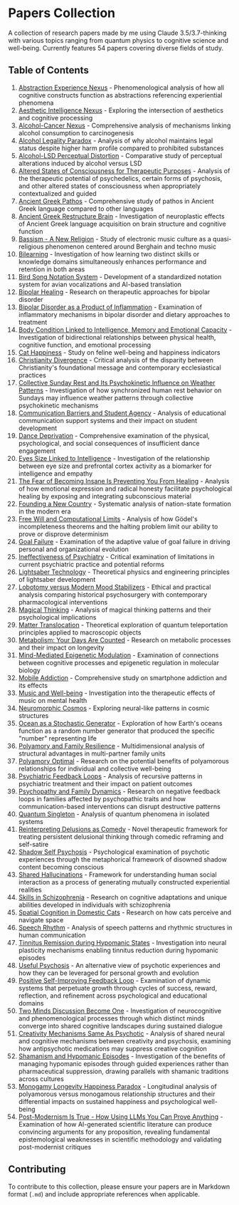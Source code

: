 # Papers Collection

A collection of research papers made by me using Claude 3.5/3.7-thinking with various topics ranging from quantum physics to cognitive science and well-being. Currently features 54 papers covering diverse fields of study.

## Table of Contents

1. [Abstraction Experience Nexus](abstraction_experience_nexus.md) - Phenomenological analysis of how all cognitive constructs function as abstractions referencing experiential phenomena
2. [Aesthetic Intelligence Nexus](aesthetic_intelligence_nexus.md) - Exploring the intersection of aesthetics and cognitive processing
3. [Alcohol-Cancer Nexus](alcohol_cancer_connection.md) - Comprehensive analysis of mechanisms linking alcohol consumption to carcinogenesis
4. [Alcohol Legality Paradox](alcohol_legality_paradox.md) - Analysis of why alcohol maintains legal status despite higher harm profile compared to prohibited substances
5. [Alcohol-LSD Perceptual Distortion](alcohol_lsd_perceptual_distortion.md) - Comparative study of perceptual alterations induced by alcohol versus LSD
6. [Altered States of Consciousness for Therapeutic Purposes](altered_states_therapeutic_potential.md) - Analysis of the therapeutic potential of psychedelics, certain forms of psychosis, and other altered states of consciousness when appropriately contextualized and guided
7. [Ancient Greek Pathos](ancient_greek_pathos.md) - Comprehensive study of pathos in Ancient Greek language compared to other languages
8. [Ancient Greek Restructure Brain](ancient_greek_restructure_brain.md) - Investigation of neuroplastic effects of Ancient Greek language acquisition on brain structure and cognitive function
9. [Bassism - A New Religion](bassism_new_religion.md) - Study of electronic music culture as a quasi-religious phenomenon centered around Berghain and techno music
10. [Bilearning](bilearning.md) - Investigation of how learning two distinct skills or knowledge domains simultaneously enhances performance and retention in both areas
11. [Bird Song Notation System](bird_song_notation_system.md) - Development of a standardized notation system for avian vocalizations and AI-based translation
12. [Bipolar Healing](bipolar_healing.md) - Research on therapeutic approaches for bipolar disorder
13. [Bipolar Disorder as a Product of Inflammation](bipolar_inflammation_diet.md) - Examination of inflammatory mechanisms in bipolar disorder and dietary approaches to treatment
14. [Body Condition Linked to Intelligence, Memory and Emotional Capacity](body_condition_intelligence_memory_emotion.md) - Investigation of bidirectional relationships between physical health, cognitive function, and emotional processing
15. [Cat Happiness](cat_happiness.md) - Study on feline well-being and happiness indicators
16. [Christianity Divergence](christianity_divergence.md) - Critical analysis of the disparity between Christianity's foundational message and contemporary ecclesiastical practices
17. [Collective Sunday Rest and Its Psychokinetic Influence on Weather Patterns](sunday_psychokinetic_weather.md) - Investigation of how synchronized human rest behavior on Sundays may influence weather patterns through collective psychokinetic mechanisms
18. [Communication Barriers and Student Agency](communication_barriers_education.md) - Analysis of educational communication support systems and their impact on student development
19. [Dance Deprivation](dance_deprivation.md) - Comprehensive examination of the physical, psychological, and social consequences of insufficient dance engagement
20. [Eyes Size Linked to Intelligence](eyes_size_intelligence_correlation.md) - Investigation of the relationship between eye size and prefrontal cortex activity as a biomarker for intelligence and empathy
21. [The Fear of Becoming Insane Is Preventing You From Healing](fear_insanity_healing.md) - Analysis of how emotional expression and radical honesty facilitate psychological healing by exposing and integrating subconscious material
22. [Founding a New Country](founding_new_country.md) - Systematic analysis of nation-state formation in the modern era
23. [Free Will and Computational Limits](free_will_computational_limits.md) - Analysis of how Gödel's incompleteness theorems and the halting problem limit our ability to prove or disprove determinism
24. [Goal Failure](goal_failure.md) - Examination of the adaptive value of goal failure in driving personal and organizational evolution
25. [Ineffectiveness of Psychiatry](ineffectiveness_psychiatry.md) - Critical examination of limitations in current psychiatric practice and potential reforms
26. [Lightsaber Technology](lightsaber_technology.md) - Theoretical physics and engineering principles of lightsaber development
27. [Lobotomy versus Modern Mood Stabilizers](lobotomy_vs_mood_stabilizers.md) - Ethical and practical analysis comparing historical psychosurgery with contemporary pharmacological interventions
28. [Magical Thinking](magical_thinking.md) - Analysis of magical thinking patterns and their psychological implications
29. [Matter Translocation](matter_translocation.md) - Theoretical exploration of quantum teleportation principles applied to macroscopic objects
30. [Metabolism: Your Days Are Counted](metabolism-your_days_are_counted.md) - Research on metabolic processes and their impact on longevity
31. [Mind-Mediated Epigenetic Modulation](mind_mediated_epigenetic.md) - Examination of connections between cognitive processes and epigenetic regulation in molecular biology
32. [Mobile Addiction](mobile_addiction.md) - Comprehensive study on smartphone addiction and its effects
33. [Music and Well-being](music_well_being.md) - Investigation into the therapeutic effects of music on mental health
34. [Neuromorphic Cosmos](neuromorphic_cosmos.md) - Exploring neural-like patterns in cosmic structures
35. [Ocean as a Stochastic Generator](ocean_stochastic_generator.md) - Exploration of how Earth's oceans function as a random number generator that produced the specific "number" representing life
36. [Polyamory and Family Resilience](polyamory_family_resilience.md) - Multidimensional analysis of structural advantages in multi-partner family units
37. [Polyamory Optimal](polyamory_optimal.md) - Research on the potential benefits of polyamorous relationships for individual and collective well-being
38. [Psychiatric Feedback Loops](psychiatric_feedback_loops.md) - Analysis of recursive patterns in psychiatric treatment and their impact on patient outcomes
39. [Psychopathy and Family Dynamics](psychopathy_family_dynamics.md) - Research on negative feedback loops in families affected by psychopathic traits and how communication-based interventions can disrupt destructive patterns
40. [Quantum Singleton](quantum_singleton.md) - Analysis of quantum phenomena in isolated systems
41. [Reinterpreting Delusions as Comedy](reinterpreting_delusions_comedy.md) - Novel therapeutic framework for treating persistent delusional thinking through comedic reframing and self-satire
42. [Shadow Self Psychosis](shadow_self_psychosis.md) - Psychological examination of psychotic experiences through the metaphorical framework of disowned shadow content becoming conscious
43. [Shared Hallucinations](shared_hallucinations.md) - Framework for understanding human social interaction as a process of generating mutually constructed experiential realities
44. [Skills in Schizophrenia](skills_schizophrenia.md) - Research on cognitive adaptations and unique abilities developed in individuals with schizophrenia
45. [Spatial Cognition in Domestic Cats](spatial_cognition-domestic_cats.md) - Research on how cats perceive and navigate space
46. [Speech Rhythm](speech_rhythm.md) - Analysis of speech patterns and rhythmic structures in human communication
47. [Tinnitus Remission during Hypomanic States](tinnitus_remission_in_hypomania.md) - Investigation into neural plasticity mechanisms enabling tinnitus reduction during hypomanic episodes
48. [Useful Psychosis](useful_psychosis.md) - An alternative view of psychotic experiences and how they can be leveraged for personal growth and evolution
49. [Positive Self-Improving Feedback Loop](positive_self_improving_feedback_loop.md) - Examination of dynamic systems that perpetuate growth through cycles of success, reward, reflection, and refinement across psychological and educational domains
50. [Two Minds Discussion Become One](two_minds_discussion_become_one.md) - Investigation of neurocognitive and phenomenological processes through which distinct minds converge into shared cognitive landscapes during sustained dialogue
51. [Creativity Mechanisms Same As Psychotic](creativity_mechanisms_psychotic.md) - Analysis of shared neural and cognitive mechanisms between creativity and psychosis, examining how antipsychotic medications may suppress creative cognition
52. [Shamanism and Hypomanic Episodes](shamanism_hypomanic_guidance.md) - Investigation of the benefits of managing hypomanic episodes through guided experiences rather than pharmaceutical suppression, drawing parallels with shamanic traditions across cultures
53. [Monogamy Longevity Happiness Paradox](monogamy_longevity_happiness_paradox.md) - Longitudinal analysis of polyamorous versus monogamous relationship structures and their differential impacts on sustained happiness and psychological well-being
54. [Post-Modernism Is True - How Using LLMs You Can Prove Anything](postmodernism_llm_proof.md) - Examination of how AI-generated scientific literature can produce convincing arguments for any proposition, revealing fundamental epistemological weaknesses in scientific methodology and validating post-modernist critiques

## Contributing

To contribute to this collection, please ensure your papers are in Markdown format (`.md`) and include appropriate references when applicable.
